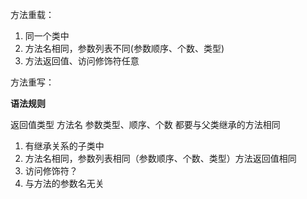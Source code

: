 方法重载：

1. 同一个类中
2. 方法名相同，参数列表不同(参数顺序、个数、类型)
3. 方法返回值、访问修饰符任意

方法重写：

**语法规则**

返回值类型
方法名
参数类型、顺序、个数 
  都要与父类继承的方法相同

1. 有继承关系的子类中
2. 方法名相同，参数列表相同（参数顺序、个数、类型）方法返回值相同
3. 访问修饰符？
4. 与方法的参数名无关